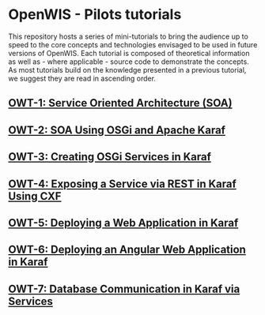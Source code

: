 # OpenWIS - Pilots tutorials

This repository hosts a series of mini-tutorials to bring the audience up to speed to the core concepts and technologies envisaged to be used in future versions of OpenWIS. Each tutorial is composed of theoretical information as well as - where applicable - source code to demonstrate the concepts. As most tutorials build on the knowledge presented in a previous tutorial, we suggest they are read in ascending order.

## [OWT-1: Service Oriented Architecture (SOA)](/OWT-1)

## [OWT-2: SOA Using OSGi and Apache Karaf](/OWT-2)

## [OWT-3: Creating OSGi Services in Karaf](/OWT-3)

## [OWT-4: Exposing a Service via REST in Karaf Using CXF](/OWT-4)

## [OWT-5: Deploying a Web Application in Karaf](/OWT-5)

## [OWT-6: Deploying an Angular Web Application in Karaf](/OWT-6)

## [OWT-7: Database Communication in Karaf via Services](/OWT-7)
